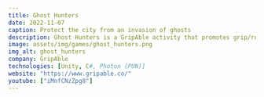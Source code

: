 ```yaml
---
title: Ghost Hunters
date: 2022-11-07
caption: Protect the city from an invasion of ghosts
description: Ghost Hunters is a GripAble activity that promotes grip/release for exercise and rehabilitation. Hordes of ghosts will swarm different cities around the world and it's your duty - and your friends' - to kill as many as you can. Play online with old friends or new players, or play solo together with the GripAble AI. Cooperate as you work together towards killing all ghosts on each level, especially the stronger boss ghosts, which will require the both players to shoot at the right moment; but compete against your friends too, comparing the numbers of ghosts killed by each at the end of each level. Ghost Hunters is the multiplayer spiritual successor of Pigeon Hunter, an earlier GripAble activity.
image: assets/img/games/ghost_hunters.png
img_alt: ghost_hunters
company: GripAble
technologies: [Unity, C#, Photon (PUN)]
website: "https://www.gripable.co/"
youtube: ["iMnfCNzZpg8"]
---
```

